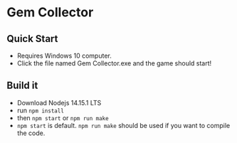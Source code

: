 # Gem Collector
## Quick Start
- Requires Windows 10 computer.
- Click the file named Gem Collector.exe and the game should start!

## Build it
- Download Nodejs 14.15.1 LTS
- run `npm install`
- then `npm start` or `npm run make`
- `npm start` is default. `npm run make` should be used if you want to compile the code.